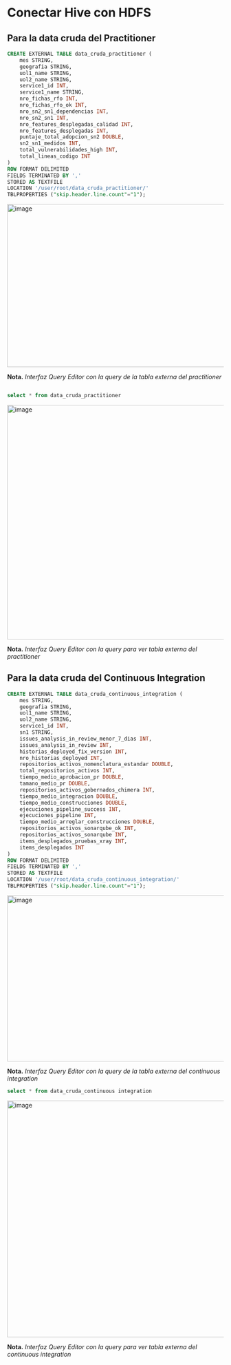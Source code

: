 # Conectar Hive con HDFS  

## Para la data cruda del Practitioner  

```sql
CREATE EXTERNAL TABLE data_cruda_practitioner (   
    mes STRING, 
    geografia STRING, 
    uol1_name STRING, 
    uol2_name STRING, 
    service1_id INT, 
    service1_name STRING, 
    nro_fichas_rfo INT, 
    nro_fichas_rfo_ok INT, 
    nro_sn2_sn1_dependencias INT, 
    nro_sn2_sn1 INT, 
    nro_features_desplegadas_calidad INT, 
    nro_features_desplegadas INT, 
    puntaje_total_adopcion_sn2 DOUBLE, 
    sn2_sn1_medidos INT, 
    total_vulnerabilidades_high INT, 
    total_lineas_codigo INT 
) 
ROW FORMAT DELIMITED 
FIELDS TERMINATED BY ',' 
STORED AS TEXTFILE 
LOCATION '/user/root/data_cruda_practitioner/' 
TBLPROPERTIES ("skip.header.line.count"="1");
```

<img width="886" height="379" alt="image" src="https://github.com/user-attachments/assets/71cfb2c1-d67d-44ac-aa86-17c45c6e3a09" />

**Nota.** *Interfaz Query Editor con la query de la tabla externa del practitioner* 

```sql

select * from data_cruda_practitioner

```

<img width="886" height="545" alt="image" src="https://github.com/user-attachments/assets/aea2234d-de19-4886-bc66-f739bbde04ca" />

**Nota.** *Interfaz Query Editor con la query para ver tabla externa del practitioner* 

## Para la data cruda del Continuous Integration

```sql
CREATE EXTERNAL TABLE data_cruda_continuous_integration (   
    mes STRING, 
    geografia STRING, 
    uol1_name STRING, 
    uol2_name STRING, 
    service1_id INT, 
    sn1 STRING, 
    issues_analysis_in_review_menor_7_dias INT, 
    issues_analysis_in_review INT, 
    historias_deployed_fix_version INT, 
    nro_historias_deployed INT, 
    repositorios_activos_nomenclatura_estandar DOUBLE, 
    total_repositorios_activos INT, 
    tiempo_medio_aprobacion_pr DOUBLE, 
    tamano_medio_pr DOUBLE, 
    repositorios_activos_gobernados_chimera INT, 
    tiempo_medio_integracion DOUBLE, 
    tiempo_medio_construcciones DOUBLE, 
    ejecuciones_pipeline_success INT, 
    ejecuciones_pipeline INT, 
    tiempo_medio_arreglar_construcciones DOUBLE, 
    repositorios_activos_sonarqube_ok INT, 
    repositorios_activos_sonarqube INT, 
    items_desplegados_pruebas_xray INT, 
    items_desplegados INT 
) 
ROW FORMAT DELIMITED 
FIELDS TERMINATED BY ',' 
STORED AS TEXTFILE 
LOCATION '/user/root/data_cruda_continuous_integration/' 
TBLPROPERTIES ("skip.header.line.count"="1");
```
<img width="886" height="386" alt="image" src="https://github.com/user-attachments/assets/d13b3655-39da-43de-836b-49212b5fa41e" />

**Nota.** *Interfaz Query Editor con la query de la tabla externa del continuous integration* 

```sql
select * from data_cruda_continuous integration

```

<img width="886" height="550" alt="image" src="https://github.com/user-attachments/assets/45628e95-5a4e-4ada-a895-a30c5dbf5b91" />

**Nota.** *Interfaz Query Editor con la query para ver tabla externa del continuous integration* 

